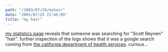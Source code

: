```yaml
---
path: "/2003/07/29/myhair" 
date: "2003/07/29 22:46:09" 
title: "my hair" 
---
```

<a href="http://www.randomchaos.com/statistics.php?show=incomingSearches">my statistics page</a> reveals that someone was searching for "Scott Reynen" "hair". further inspection of the logs shows that it was a google search coming from <a href="http://dhs.ca.gov/">the california department of health services</a>. curious...